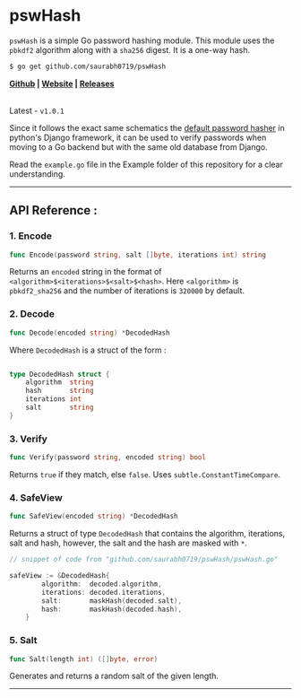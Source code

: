 # pswHash

`pswHash` is a simple Go password hashing module. This module uses the `pbkdf2` algorithm along with a `sha256` digest. It is a one-way hash.

```sh
$ go get github.com/saurabh0719/pswHash
```

<div>
    <strong><a href="https://github.com/saurabh0719/pswHash">Github</a> | <a href="https://saurabh0719.github.io">Website</a> | <a href="https://github.com/saurabh0719/pswHash/releases">Releases</a> </strong>
</div>
<br>

Latest - `v1.0.1`

Since it follows the exact same schematics the [default password hasher](https://docs.djangoproject.com/en/3.2/topics/auth/passwords/) in python's Django framework, it can be used to verify passwords when moving to a Go backend but with the same old database from Django.

Read the `example.go` file in the Example folder of this repository for a clear understanding.

<hr>

## API Reference : 

### 1. Encode

```go
func Encode(password string, salt []byte, iterations int) string
```

Returns an `encoded` string in the format of `<algorithm>$<iterations>$<salt>$<hash>`. Here `<algorithm>` is `pbkdf2_sha256` and the number of iterations is `320000` by default.

### 2. Decode

```go
func Decode(encoded string) *DecodedHash
```
Where `DecodedHash` is a struct of the form :

```go

type DecodedHash struct {
	algorithm  string
	hash       string
	iterations int
	salt       string
}

```

### 3. Verify 

```go
func Verify(password string, encoded string) bool
```

Returns `true` if they match, else `false`. Uses `subtle.ConstantTimeCompare`.

### 4. SafeView

```go
func SafeView(encoded string) *DecodedHash
```

Returns a struct of type `DecodedHash` that contains the algorithm, iterations, salt and hash, however, the salt and the hash are masked with `*`.

```go
// snippet of code from "github.com/saurabh0719/pswHash/pswHash.go"

safeView := &DecodedHash{
		algorithm:  decoded.algorithm,
		iterations: decoded.iterations,
		salt:       maskHash(decoded.salt),
		hash:       maskHash(decoded.hash),
	}

```

### 5. Salt 

```go
func Salt(length int) ([]byte, error)
```
Generates and returns a random salt of the given length.

<hr>


 

